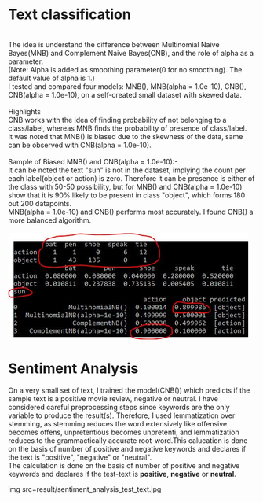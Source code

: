 # Text classification
<br>The idea is understand the difference between Multinomial Naive Bayes(MNB) and Complement Naive Bayes(CNB), and the role of alpha as a parameter.
<br>(Note: Alpha is added as smoothing parameter(0 for no smoothing). The default value of alpha is 1.)
<br>I tested and compared four models: MNB(), MNB(alpha = 1.0e-10), CNB(), CNB(alpha = 1.0e-10), on a self-created small dataset with skewed data.
<br>
<br>Highlights
<br>CNB works with the idea of finding probability of not belonging to a class/label, whereas MNB finds the probability of presence of class/label. 
<br>It was noted that MNB() is biased due to the skewness of the data, same can be observed with CNB(alpha = 1.0e-10).
<br>
<br>Sample of Biased MNB() and CNB(alpha = 1.0e-10):-
<br>It can be noted the text "sun" is not in the dataset, implying the count per each label(object or action) is zero. Therefore it can be presence is either of the class with 50-50 possibility, but for MNB() and CNB(alpha = 1.0e-10) show that it is 90% likely to be present in class "object", which forms 180 out 200 datapoints.
<br>MNB(alpha = 1.0e-10) and CNB() performs most accurately. I found CNB() a more balanced algorithm.
<br>
<br><img src=result/image.jpg>
<br>
# Sentiment Analysis

On a very small set of text, I trained the model(CNB()) which predicts if the sample text is a positive movie review, negative or neutral.
I have considered careful preprocessing steps since keywords are the only variable to produce the result(s). 
Therefore, I used lemmatization over stemming, as stemming reduces the word extensively like offensive becomes offens, unpretentious becomes unpretenti, and lemmatization reduces to the grammactically accurate root-word.This calucation is done on the basis of number of positive and negative keywords and declares if the text is "positive", "negative" or "neutral".  
The calculation is done on the basis of number of positive and negative keywords and declares if the test-text is <b>positive</b>, <b>negative</b> or <b>neutral</b>.


img src=result/sentiment_analysis_test_text.jpg
